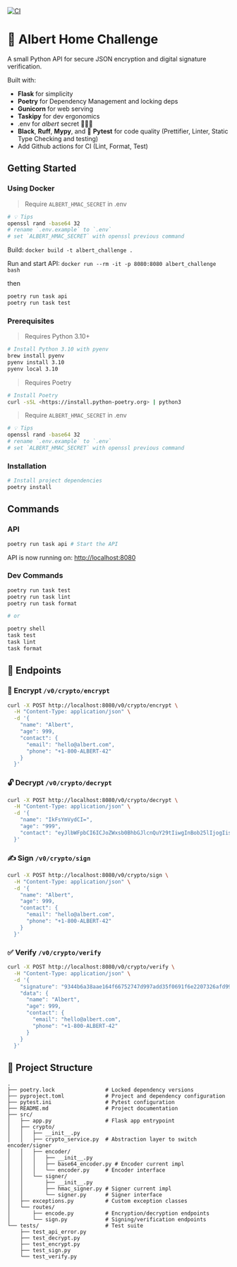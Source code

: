 [![CI](https://github.com/datgrog/albert-challenge/actions/workflows/ci.yaml/badge.svg)](https://github.com/datgrog/albert-challenge/actions/workflows/ci.yaml)

# 🔐 Albert Home Challenge

A small Python API for secure JSON encryption and digital signature verification.

Built with:

- **Flask** for simplicity
- **Poetry** for Dependency Management and locking deps
- **Gunicorn** for web serving
- **Taskipy** for dev ergonomics
- .env for *albert* secret 👨‍🦳🤐
- **Black**, **Ruff**, **Mypy**, and 🧪 **Pytest** for code quality (Prettifier, Linter, Static Type Checking and testing)
- Add Github actions for CI (Lint, Format, Test)

## Getting Started

### Using Docker

> Require `ALBERT_HMAC_SECRET` in .env
>

```bash
# 💡 Tips
openssl rand -base64 32
# rename `.env.example` to `.env`
# set `ALBERT_HMAC_SECRET` with openssl previous command
```

Build: `docker build -t albert_challenge .`

Run and start API: `docker run --rm -it -p 8080:8080 albert_challenge bash`

then
```bash
poetry run task api
poetry run task test
```

### Prerequisites

> Requires Python 3.10+
> 

```bash
# Install Python 3.10 with pyenv
brew install pyenv
pyenv install 3.10
pyenv local 3.10
```

> Requires Poetry
> 

```bash
# Install Poetry
curl -sSL <https://install.python-poetry.org> | python3
```

> Require `ALBERT_HMAC_SECRET` in .env
> 

```bash
# 💡 Tips
openssl rand -base64 32
# rename `.env.example` to `.env`
# set `ALBERT_HMAC_SECRET` with openssl previous command
```

### Installation

```bash
# Install project dependencies
poetry install
```

## Commands

### API

```bash
poetry run task api # Start the API
```

API is now running on: [http://localhost:8080](http://localhost:8080/)

### Dev Commands

```bash
poetry run task test
poetry run task lint
poetry run task format

# or

poetry shell
task test
task lint
task format
```

## 🔁 Endpoints

### 🔐 Encrypt `/v0/crypto/encrypt`

```bash
curl -X POST http://localhost:8080/v0/crypto/encrypt \
  -H "Content-Type: application/json" \
  -d '{
    "name": "Albert",
    "age": 999,
    "contact": {
      "email": "hello@albert.com",
      "phone": "+1-800-ALBERT-42"
    }
  }'
```

### 🔓 Decrypt `/v0/crypto/decrypt`

```bash
curl -X POST http://localhost:8080/v0/crypto/decrypt \
  -H "Content-Type: application/json" \
  -d '{
    "name": "IkFsYmVydCI=",
    "age": "999",
    "contact": "eyJlbWFpbCI6ICJoZWxsb0BhbGJlcnQuY29tIiwgInBob25lIjogIisxLTgwMC1BTEJFUlQtNDIifQ=="
  }'

```

### ✍️ Sign `/v0/crypto/sign`

```bash
curl -X POST http://localhost:8080/v0/crypto/sign \
  -H "Content-Type: application/json" \
  -d '{
    "name": "Albert",
    "age": 999,
    "contact": {
      "email": "hello@albert.com",
      "phone": "+1-800-ALBERT-42"
    }
  }'

```

### ✅ Verify `/v0/crypto/verify`

```bash
curl -X POST http://localhost:8080/v0/crypto/verify \
  -H "Content-Type: application/json" \
  -d '{
    "signature": "9344b6a38aae164f66752747d997add35f0691f6e2207326afd99be74f8c0ae2",
    "data": {
      "name": "Albert",
      "age": 999,
      "contact": {
        "email": "hello@albert.com",
        "phone": "+1-800-ALBERT-42"
      }
    }
  }'

```

## 📁 Project Structure

```
.
├── poetry.lock                # Locked dependency versions
├── pyproject.toml             # Project and dependency configuration
├── pytest.ini                 # Pytest configuration
├── README.md                  # Project documentation
├── src/
│   ├── app.py                 # Flask app entrypoint
│   ├── crypto/                
│   │   ├── __init__.py
│   │   ├── crypto_service.py  # Abstraction layer to switch encoder/signer
│   │   ├── encoder/
│   │   │   ├── __init__.py
│   │   │   ├── base64_encoder.py # Encoder current impl
│   │   │   └── encoder.py     # Encoder interface
│   │   └── signer/
│   │       ├── __init__.py
│   │       ├── hmac_signer.py # Signer current impl
│   │       └── signer.py      # Signer interface
│   ├── exceptions.py          # Custom exception classes
│   └── routes/
│       ├── encode.py          # Encryption/decryption endpoints
│       └── sign.py            # Signing/verification endpoints
└── tests/                     # Test suite
    ├── test_api_error.py
    ├── test_decrypt.py
    ├── test_encrypt.py
    ├── test_sign.py
    └── test_verify.py
```
